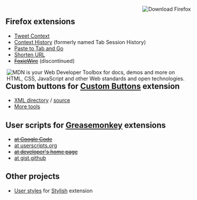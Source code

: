 <a href='http://affiliates.mozilla.org/link/banner/9337' title='Download: Fast, Fun, Awesome'><img src='http://affiliates.mozilla.org/media/uploads/banners/fd4b8f93cb98d8776bdda2220065fef3c62b74a3.png' alt='Download Firefox' border='0' align='right' /><img src='http://affiliates.mozilla.org/link/banner/9337?.png' width='1' height='1' /></a>

## Firefox extensions ##
  * [Tweet Context](TweetContext.md)
  * [Context History](http://tabsession.googlecode.com/) (formerly named Tab Session History)
  * [Paste to Tab and Go](http://pastetotab.googlecode.com/)
  * [Shorten URL](http://shortenurl.googlecode.com/)
  * <strike><a href='http://foxiewirex.googlecode.com/'>FoxieWire</a></strike> (discontinued)

<a href='https://developer.mozilla.org/web/?WT.mc_id=mdn38' title='MDN is your Web Developer Toolbox for docs, demos and more on HTML, CSS, JavaScript and other Web standards and open technologies.'><img src='https://developer.mozilla.org/media/img/promote/promobutton_mdn38.png' alt='MDN is your Web Developer Toolbox for docs, demos and more on HTML, CSS, JavaScript and other Web standards and open technologies.' align='right' /></a>
## Custom buttons for [Custom Buttons](https://addons.mozilla.org/addon/custom-buttons/?src=LouCypher) extension ##
  * [XML directory](http://loucypher.googlecode.com/svn/custombuttons/xml/) / [source](http://code.google.com/p/loucypher/source/browse/custombuttons/xml/)
  * [More tools](http://loucypher.googlecode.com/svn/custombuttons/more.html)

## User scripts for [Greasemonkey](https://addons.mozilla.org/addon/748) extensions ##
  * <strike><a href='http://louserscripts.googlecode.com/'>at Google Code</a></strike>
  * [at userscripts.org](http://userscripts.org/users/12/scripts)
  * <strike><a href='http://zoolcar9.lhukie.net/greasemonkey'>at developer's home page</a></strike>
  * [at gist.github](https://gist.github.com/loucypher)

## Other projects ##
  * [User styles](http://userstyles.org/users/12) for [Stylish](https://addons.mozilla.org/addon/2108) extension
